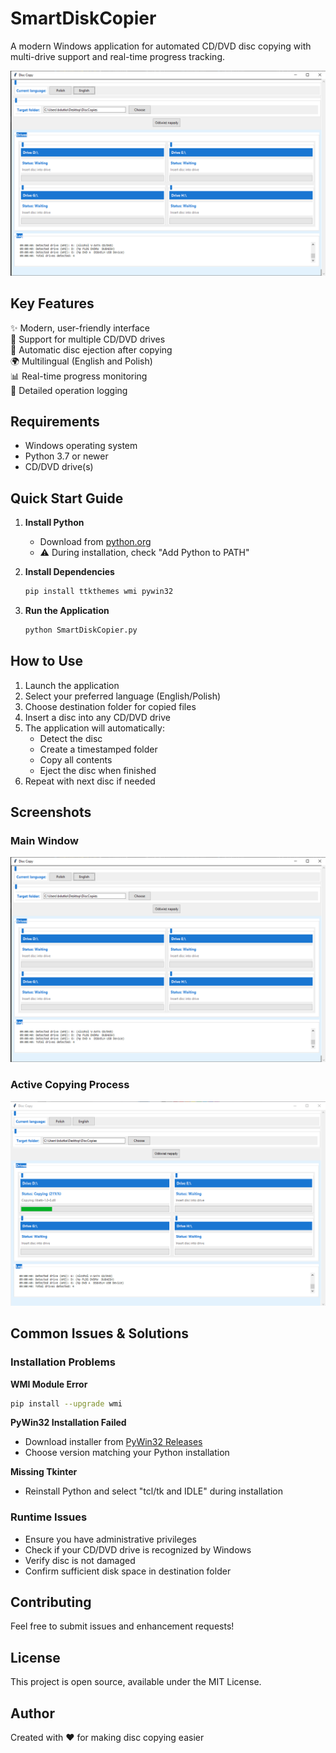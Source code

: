 # SmartDiskCopier

A modern Windows application for automated CD/DVD disc copying with multi-drive support and real-time progress tracking.

![Main Interface](screenshots/main_interface.png)

## Key Features

✨ Modern, user-friendly interface  
📀 Support for multiple CD/DVD drives  
🔄 Automatic disc ejection after copying  
🌍 Multilingual (English and Polish)  
📊 Real-time progress monitoring  
📝 Detailed operation logging

## Requirements

- Windows operating system
- Python 3.7 or newer
- CD/DVD drive(s)

## Quick Start Guide

1. **Install Python**
   - Download from [python.org](https://www.python.org/downloads/)
   - ⚠️ During installation, check "Add Python to PATH"

2. **Install Dependencies**
   ```bash
   pip install ttkthemes wmi pywin32
   ```

3. **Run the Application**
   ```bash
   python SmartDiskCopier.py
   ```

## How to Use

1. Launch the application
2. Select your preferred language (English/Polish)
3. Choose destination folder for copied files
4. Insert a disc into any CD/DVD drive
5. The application will automatically:
   - Detect the disc
   - Create a timestamped folder
   - Copy all contents
   - Eject the disc when finished
6. Repeat with next disc if needed

## Screenshots

### Main Window
![Main Interface](screenshots/main_interface.png)

### Active Copying Process
![Copying Process](screenshots/copying_process.png)

## Common Issues & Solutions

### Installation Problems

**WMI Module Error**
```bash
pip install --upgrade wmi
```

**PyWin32 Installation Failed**
- Download installer from [PyWin32 Releases](https://github.com/mhammond/pywin32/releases)
- Choose version matching your Python installation

**Missing Tkinter**
- Reinstall Python and select "tcl/tk and IDLE" during installation

### Runtime Issues

- Ensure you have administrative privileges
- Check if your CD/DVD drive is recognized by Windows
- Verify disc is not damaged
- Confirm sufficient disk space in destination folder

## Contributing

Feel free to submit issues and enhancement requests!

## License

This project is open source, available under the MIT License.

## Author

Created with ❤️ for making disc copying easier

